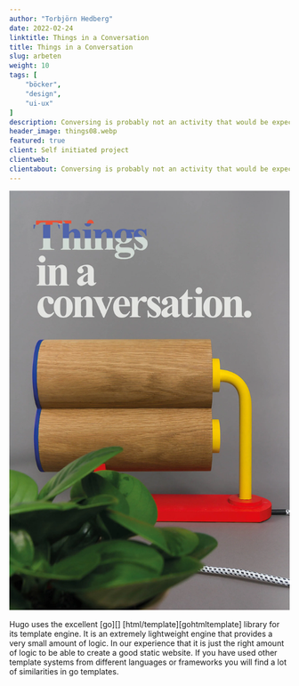 ```yaml
---
author: "Torbjörn Hedberg"
date: 2022-02-24
linktitle: Things in a Conversation
title: Things in a Conversation
slug: arbeten
weight: 10
tags: [
    "böcker",
    "design",
    "ui-ux"
]
description: Conversing is probably not an activity that would be expected between any objects, hence it breaks with certain preconceived expectations. Both in how the objects could be understood, but also in how the perception of the conversation is to be interpreted in this situation. What are they, and what are they talking about?
header_image: things08.webp
featured: true
client: Self initiated project
clientweb:
clientabout: Conversing is probably not an activity that would be expected between any objects, hence it breaks with certain preconceived expectations. Both in how the objects could be understood, but also in how the perception of the conversation is to be interpreted in this situation. What are they, and what are they talking about?
---
```


![Header example](things08.webp)

Hugo uses the excellent [go][] [html/template][gohtmltemplate] library for
its template engine. It is an extremely lightweight engine that provides a very
small amount of logic. In our experience that it is just the right amount of
logic to be able to create a good static website. If you have used other
template systems from different languages or frameworks you will find a lot of
similarities in go templates.

